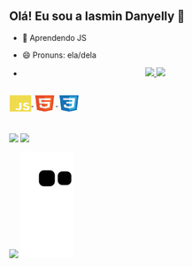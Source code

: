 ## Olá! Eu sou a Iasmin Danyelly 👋




- 🌱 Aprendendo JS
- 😄 Pronuns: ela/dela


- <div align="center">
  <a href="https://github.com/iasmindanyelly">
  <img height="180em" src="https://github-readme-stats.vercel.app/api?username=iasmindanyelly&show_icons=true&theme=dracula&include_all_commits=true&count_private=true"/>
  <img height="180em" src="https://github-readme-stats.vercel.app/api/top-langs/?username=iasmindanyelly&layout=compact&langs_count=7&theme=dracula"/>
</div>

  <div style="display: inline_block"><br>
  <img align="center" alt="Rafa-Js" height="30" width="40" src="https://raw.githubusercontent.com/devicons/devicon/master/icons/javascript/javascript-plain.svg">
  <img align="center" alt="Rafa-HTML" height="30" width="40" src="https://raw.githubusercontent.com/devicons/devicon/master/icons/html5/html5-original.svg">
  <img align="center" alt="Rafa-CSS" height="30" width="40" src="https://raw.githubusercontent.com/devicons/devicon/master/icons/css3/css3-original.svg">

</div>
  
  #
  
  <div> 

  <a href="https://www.instagram.com/iasmindanyelly/" target="_blank"><img src="https://img.shields.io/badge/-Instagram-%23E4405F?style=for-the-badge&logo=instagram&logoColor=white" target="_blank"></a>
 	<a href="https://www.twitch.tv/rafaballerinii" target="_blank"><img src="https://img.shields.io/badge/Twitch-9146FF?style=for-the-badge&logo=twitch&logoColor=white" target="_blank"></a>

  <a href = "https://mail.google.com/mail/u/0/#inbox"><img src="[https://img.shields.io/badge/-Gmail-%23333?style=for-the-badge&logo=gmail&logoColor=white](https://www.google.com/url?sa=i&url=https%3A%2F%2Fbr.pinterest.com%2Fpin%2F732046114403779867%2F&psig=AOvVaw2wNygEW28IVFdd1EQDgPUI&ust=1666912384221000&source=images&cd=vfe&ved=0CA0QjRxqFwoTCND559WC__oCFQAAAAAdAAAAABAD)" target="_blank"></a>
  ![Snake animation](https://github.com/rafaballerini/rafaballerini/blob/output/github-contribution-grid-snake.svg)
                         
</div>

